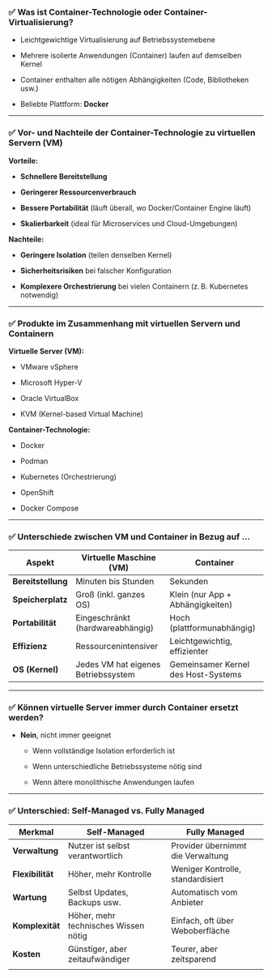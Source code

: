 
### ✅ **Was ist Container-Technologie oder Container-Virtualisierung?**

- Leichtgewichtige Virtualisierung auf Betriebssystemebene
    
- Mehrere isolierte Anwendungen (Container) laufen auf demselben Kernel
    
- Container enthalten alle nötigen Abhängigkeiten (Code, Bibliotheken usw.)
    
- Beliebte Plattform: **Docker**
    

---

### ✅ **Vor- und Nachteile der Container-Technologie zu virtuellen Servern (VM)**

**Vorteile:**

- **Schnellere Bereitstellung**
    
- **Geringerer Ressourcenverbrauch**
    
- **Bessere Portabilität** (läuft überall, wo Docker/Container Engine läuft)
    
- **Skalierbarkeit** (ideal für Microservices und Cloud-Umgebungen)
    

**Nachteile:**

- **Geringere Isolation** (teilen denselben Kernel)
    
- **Sicherheitsrisiken** bei falscher Konfiguration
    
- **Komplexere Orchestrierung** bei vielen Containern (z. B. Kubernetes notwendig)
    

---

### ✅ **Produkte im Zusammenhang mit virtuellen Servern und Containern**

**Virtuelle Server (VM):**

- VMware vSphere
    
- Microsoft Hyper-V
    
- Oracle VirtualBox
    
- KVM (Kernel-based Virtual Machine)
    

**Container-Technologie:**

- Docker
    
- Podman
    
- Kubernetes (Orchestrierung)
    
- OpenShift
    
- Docker Compose
    

---

### ✅ **Unterschiede zwischen VM und Container in Bezug auf …**

|Aspekt|Virtuelle Maschine (VM)|Container|
|---|---|---|
|**Bereitstellung**|Minuten bis Stunden|Sekunden|
|**Speicherplatz**|Groß (inkl. ganzes OS)|Klein (nur App + Abhängigkeiten)|
|**Portabilität**|Eingeschränkt (hardwareabhängig)|Hoch (plattformunabhängig)|
|**Effizienz**|Ressourcenintensiver|Leichtgewichtig, effizienter|
|**OS (Kernel)**|Jedes VM hat eigenes Betriebssystem|Gemeinsamer Kernel des Host-Systems|

---

### ✅ **Können virtuelle Server immer durch Container ersetzt werden?**

- **Nein**, nicht immer geeignet
    
    - Wenn vollständige Isolation erforderlich ist
        
    - Wenn unterschiedliche Betriebssysteme nötig sind
        
    - Wenn ältere monolithische Anwendungen laufen
        

---

### ✅ **Unterschied: Self-Managed vs. Fully Managed**

| Merkmal          | Self-Managed                         | Fully Managed                     |
| ---------------- | ------------------------------------ | --------------------------------- |
| **Verwaltung**   | Nutzer ist selbst verantwortlich     | Provider übernimmt die Verwaltung |
| **Flexibilität** | Höher, mehr Kontrolle                | Weniger Kontrolle, standardisiert |
| **Wartung**      | Selbst Updates, Backups usw.         | Automatisch vom Anbieter          |
| **Komplexität**  | Höher, mehr technisches Wissen nötig | Einfach, oft über Weboberfläche   |
| **Kosten**       | Günstiger, aber zeitaufwändiger      | Teurer, aber zeitsparend          |
|                  |                                      |                                   |
